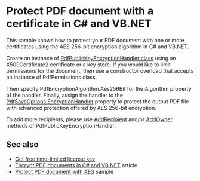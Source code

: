 # Protect PDF document with a certificate in C# and VB.NET
This sample shows how to protect your PDF document with one or more certificates using the AES 256-bit encryption algorithm in C# and VB.NET.

Create an instance of [PdfPublicKeyEncryptionHandler class](https://bitmiracle.com/pdf-library/api/pdfpublickeyencryptionhandler) using an X509Certificate2 certificate or a key store. If you would like to limit permissions for the document, then use a constructor overload that accepts an instance of PdfPermissions class.

Then specify PdfEncryptionAlgorithm.Aes256Bit for the Algorithm property of the handler. Finally, assign the handler to the [PdfSaveOptions.EncryptionHandler](https://bitmiracle.com/pdf-library/api/pdfsaveoptions-encryptionhandler) property to protect the output PDF file with advanced protection offered by AES 256-bit encryption.

To add more recipients, please use [AddRecipient](https://bitmiracle.com/pdf-library/api/pdfpublickeyencryptionhandler-addrecipient) and/or [AddOwner](https://bitmiracle.com/pdf-library/api/pdfpublickeyencryptionhandler-addowner) methods of PdfPublicKeyEncryptionHandler.

## See also
* [Get free time-limited license key](https://bitmiracle.com/pdf-library/download-pdf-library.aspx)
* [Encrypt PDF documents in C# and VB.NET](https://bitmiracle.com/pdf-library/encrypt-pdf.aspx) article
* [Protect PDF document with AES](/Samples/Security/ProtectDocumentWithAes) sample